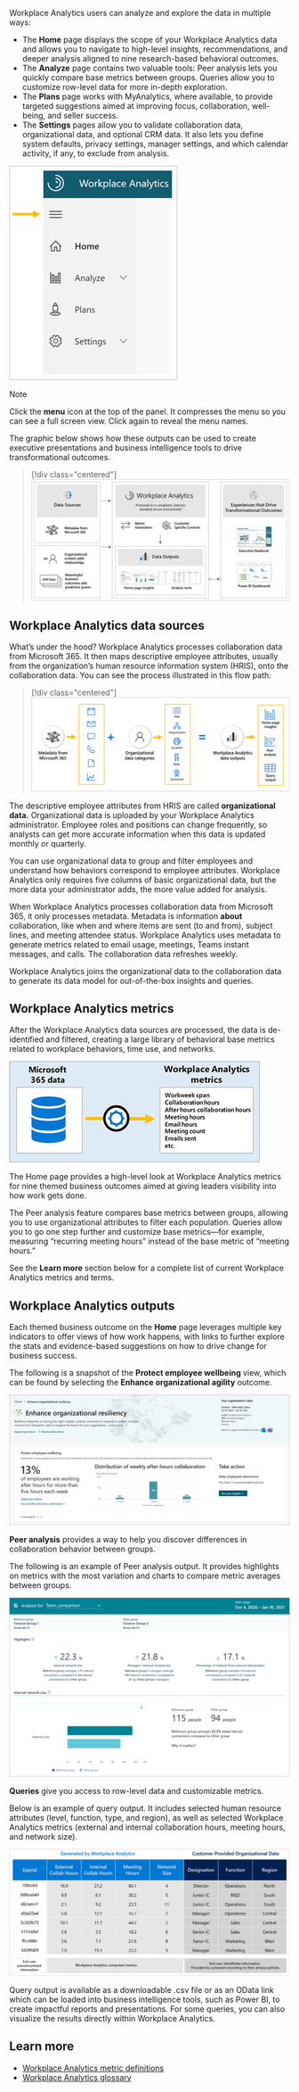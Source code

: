 Workplace Analytics users can analyze and explore the data in multiple ways:

- The **Home** page displays the scope of your Workplace Analytics data and allows you to navigate to high-level insights, recommendations, and deeper analysis aligned to nine research-based behavioral outcomes.
- The **Analyze** page contains two valuable tools: Peer analysis lets you quickly compare base metrics between groups. Queries allow you to customize row-level data for more in-depth exploration.
- The **Plans** page works with MyAnalytics, where available, to provide targeted suggestions aimed at improving focus, collaboration, well-being, and seller success.
- The **Settings** pages allow you to validate collaboration data, organizational data, and optional CRM data. It also lets you define system defaults, privacy settings, manager settings, and which calendar activity, if any, to exclude from analysis.

![Main Workplace Analytics menu](../media/main-menu.png)

> [!NOTE]
> Click the **menu** icon at the top of the panel. It compresses the menu so you can see a full screen view. Click again to reveal the menu names.

The graphic below shows how these outputs can be used to create executive presentations and business intelligence tools to drive transformational outcomes.

> [!div class="centered"]
> ![The flow of data](../media/data-flowpath.png)

## Workplace Analytics data sources

What’s under the hood? Workplace Analytics processes collaboration data from Microsoft 365. It then maps descriptive employee attributes, usually from the organization’s human resource information system (HRIS), onto the collaboration data. You can see the process illustrated in this flow path:

> [!div class="centered"]
> ![Flow of data sources](../media/data-sources-flowpath.png)

The descriptive employee attributes from HRIS are called **organizational data.** Organizational data is uploaded by your Workplace Analytics administrator. Employee roles and positions can change frequently, so analysts can get more accurate information when this data is updated monthly or quarterly.

You can use organizational data to group and filter employees and understand how behaviors correspond to employee attributes. Workplace Analytics only requires five columns of basic organizational data, but the more data your administrator adds, the more value added for analysis.

When Workplace Analytics processes collaboration data from Microsoft 365, it only processes metadata. Metadata is information **about** collaboration, like when and where items are sent (to and from), subject lines, and meeting attendee status. Workplace Analytics uses metadata to generate metrics related to email usage, meetings, Teams instant messages, and calls. The collaboration data refreshes weekly.

Workplace Analytics joins the organizational data to the collaboration data to generate its data model for out-of-the-box insights and queries.

## Workplace Analytics metrics

After the Workplace Analytics data sources are processed, the data is de-identified and filtered, creating a large library of behavioral base metrics related to workplace behaviors, time use, and networks.

![Data to metrics](../media/data-to-metrics.png)

The Home page provides a high-level look at Workplace Analytics metrics for nine themed business outcomes aimed at giving leaders visibility into how work gets done.

The Peer analysis feature compares base metrics between groups, allowing you to use organizational attributes to filter each population. Queries allow you to go one step further and customize base metrics—for example, measuring “recurring meeting hours” instead of the base metric of “meeting hours.”

See the **Learn more** section below for a complete list of current Workplace Analytics metrics and terms.

## Workplace Analytics outputs

Each themed business outcome on the **Home** page leverages multiple key indicators to offer views of how work happens, with links to further explore the stats and evidence-based suggestions on how to drive change for business success.

The following is a snapshot of the **Protect employee wellbeing** view, which can be found by selecting the **Enhance organizational agility** outcome.

![Home page insight](../media/insight-example.png)

**Peer analysis** provides a way to help you discover differences in collaboration behavior between groups.

The following is an example of Peer analysis output. It provides highlights on metrics with the most variation and charts to compare metric averages between groups.

![Peer analysis output](../media/peer-analysis-output.png)

**Queries** give you access to row-level data and customizable metrics.

Below is an example of query output. It includes selected human resource attributes (level, function, type, and region), as well as selected Workplace Analytics metrics (external and internal collaboration hours, meeting hours, and network size).

![Query output](../media/flexible-query-outputs.png)

Query output is available as a downloadable .csv file or as an OData link which can be loaded into business intelligence tools, such as Power BI, to create impactful reports and presentations. For some queries, you can also visualize the results directly within Workplace Analytics.

## Learn more

- [Workplace Analytics metric definitions](/workplace-analytics/use/metric-definitions?azure-portal=true)
- [Workplace Analytics glossary](/workplace-analytics/use/glossary?azure-portal=true)
